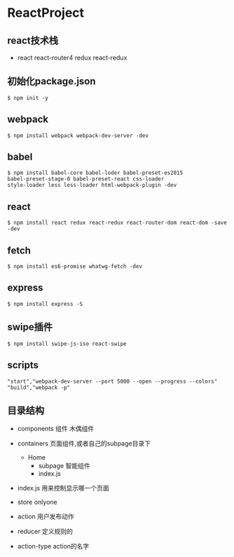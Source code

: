 # ReactProject
## react技术栈
- react react-router4 redux react-redux

## 初始化package.json
````
$ npm init -y
````
## webpack
```
$ npm install webpack webpack-dev-server -dev
```
## babel
````
$ npm install babel-core babel-loder babel-preset-es2015
babel-preset-stage-0 babel-preset-react css-loader
style-loader less less-loader html-webpack-plugin -dev
````
## react
````
$ npm install react redux react-redux react-router-dom react-dom -save -dev
````
## fetch
````
$ npm install es6-promise whatwg-fetch -dev
````
## express
````
$ npm install express -S
````
## swipe插件
````
$ npm install swipe-js-iso react-swipe
````
## scripts
````
"start","webpack-dev-server --port 5000 --open --progress --colors"
"build","webpack -p"
````
## 目录结构
- components 组件  木偶组件
- containers 页面组件,或者自己的subpage目录下
   - Home
      - subpage  智能组件
      - index.js
- index.js  用来控制显示哪一个页面


- store onlyone
- action 用户发布动作
- reducer 定义规则的
- action-type action的名字